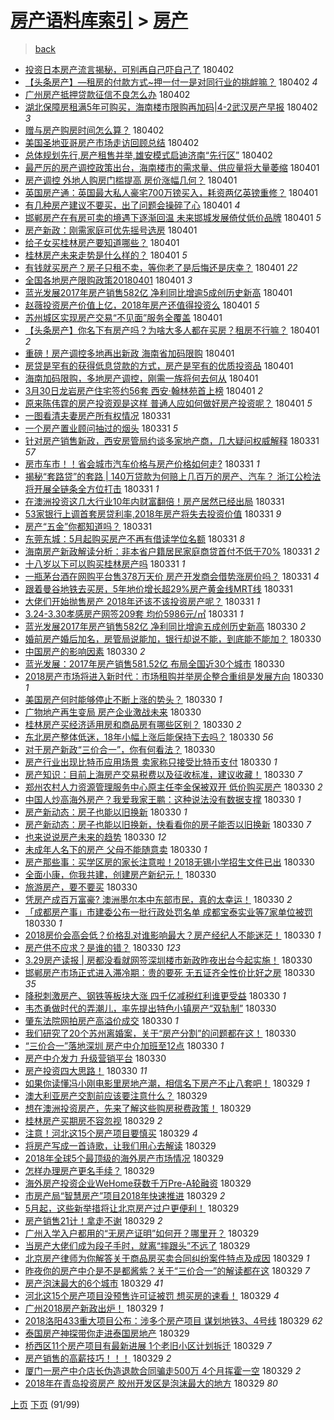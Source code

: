 [房产语料库索引](../../README.md)  > [房产](房产.md)
====
> [back](../README.md)

- [投资日本房产流言揭秘，可别再自己吓自己了](http://jkwz.applinzi.com/ittc/7087307550905336839.html#%E6%8A%95%E8%B5%84%E6%97%A5%E6%9C%AC%E6%88%BF%E4%BA%A7%E6%B5%81%E8%A8%80%E6%8F%AD%E7%A7%98%EF%BC%8C%E5%8F%AF%E5%88%AB%E5%86%8D%E8%87%AA%E5%B7%B1%E5%90%93%E8%87%AA%E5%B7%B1%E4%BA%86) 180402  
- [【头条房产】—租房的付款方式~押一付一是对同行业的挑衅嘛？](http://jkwz.applinzi.com/ittc/7087306184162018321.html#%E3%80%90%E5%A4%B4%E6%9D%A1%E6%88%BF%E4%BA%A7%E3%80%91%E2%80%94%E7%A7%9F%E6%88%BF%E7%9A%84%E4%BB%98%E6%AC%BE%E6%96%B9%E5%BC%8F%7E%E6%8A%BC%E4%B8%80%E4%BB%98%E4%B8%80%E6%98%AF%E5%AF%B9%E5%90%8C%E8%A1%8C%E4%B8%9A%E7%9A%84%E6%8C%91%E8%A1%85%E5%98%9B%EF%BC%9F) 180402 *4* 
- [广州房产抵押贷款征信不良怎么办](http://jkwz.applinzi.com/ittc/7087305044208911370.html#%E5%B9%BF%E5%B7%9E%E6%88%BF%E4%BA%A7%E6%8A%B5%E6%8A%BC%E8%B4%B7%E6%AC%BE%E5%BE%81%E4%BF%A1%E4%B8%8D%E8%89%AF%E6%80%8E%E4%B9%88%E5%8A%9E) 180402  
- [湖北保障房租满5年可购买，海南楼市限购再加码|4-2武汉房产早报](http://jkwz.applinzi.com/ittc/7087294606175896583.html#%E6%B9%96%E5%8C%97%E4%BF%9D%E9%9A%9C%E6%88%BF%E7%A7%9F%E6%BB%A15%E5%B9%B4%E5%8F%AF%E8%B4%AD%E4%B9%B0%EF%BC%8C%E6%B5%B7%E5%8D%97%E6%A5%BC%E5%B8%82%E9%99%90%E8%B4%AD%E5%86%8D%E5%8A%A0%E7%A0%81%7C4-2%E6%AD%A6%E6%B1%89%E6%88%BF%E4%BA%A7%E6%97%A9%E6%8A%A5) 180402 *3* 
- [赠与房产购房时间怎么算？](http://jkwz.applinzi.com/ittc/7087293179772797969.html#%E8%B5%A0%E4%B8%8E%E6%88%BF%E4%BA%A7%E8%B4%AD%E6%88%BF%E6%97%B6%E9%97%B4%E6%80%8E%E4%B9%88%E7%AE%97%EF%BC%9F) 180402  
- [美国圣地亚哥房产市场走访回顾总结](http://jkwz.applinzi.com/ittc/7087261196082480144.html#%E7%BE%8E%E5%9B%BD%E5%9C%A3%E5%9C%B0%E4%BA%9A%E5%93%A5%E6%88%BF%E4%BA%A7%E5%B8%82%E5%9C%BA%E8%B5%B0%E8%AE%BF%E5%9B%9E%E9%A1%BE%E6%80%BB%E7%BB%93) 180402  
- [总体规划先行,房产租售并举,雄安模式启迪济南“先行区”](http://jkwz.applinzi.com/ittc/7087165220269327370.html#%E6%80%BB%E4%BD%93%E8%A7%84%E5%88%92%E5%85%88%E8%A1%8C%2C%E6%88%BF%E4%BA%A7%E7%A7%9F%E5%94%AE%E5%B9%B6%E4%B8%BE%2C%E9%9B%84%E5%AE%89%E6%A8%A1%E5%BC%8F%E5%90%AF%E8%BF%AA%E6%B5%8E%E5%8D%97%E2%80%9C%E5%85%88%E8%A1%8C%E5%8C%BA%E2%80%9D) 180402  
- [最严厉的房产调控政策出台，海南楼市的需求量、供应量将大量萎缩](http://jkwz.applinzi.com/ittc/7087152718483555334.html#%E6%9C%80%E4%B8%A5%E5%8E%89%E7%9A%84%E6%88%BF%E4%BA%A7%E8%B0%83%E6%8E%A7%E6%94%BF%E7%AD%96%E5%87%BA%E5%8F%B0%EF%BC%8C%E6%B5%B7%E5%8D%97%E6%A5%BC%E5%B8%82%E7%9A%84%E9%9C%80%E6%B1%82%E9%87%8F%E3%80%81%E4%BE%9B%E5%BA%94%E9%87%8F%E5%B0%86%E5%A4%A7%E9%87%8F%E8%90%8E%E7%BC%A9) 180401  
- [房产调控 外地人购房门槛提高 房价涨幅几何？](http://jkwz.applinzi.com/ittc/7087149614727955472.html#%E6%88%BF%E4%BA%A7%E8%B0%83%E6%8E%A7+%E5%A4%96%E5%9C%B0%E4%BA%BA%E8%B4%AD%E6%88%BF%E9%97%A8%E6%A7%9B%E6%8F%90%E9%AB%98+%E6%88%BF%E4%BB%B7%E6%B6%A8%E5%B9%85%E5%87%A0%E4%BD%95%EF%BC%9F) 180401  
- [英国房产通：英国最大私人豪宅700万镑买入，耗资两亿英镑重修？](http://jkwz.applinzi.com/ittc/7087130531064185866.html#%E8%8B%B1%E5%9B%BD%E6%88%BF%E4%BA%A7%E9%80%9A%EF%BC%9A%E8%8B%B1%E5%9B%BD%E6%9C%80%E5%A4%A7%E7%A7%81%E4%BA%BA%E8%B1%AA%E5%AE%85700%E4%B8%87%E9%95%91%E4%B9%B0%E5%85%A5%EF%BC%8C%E8%80%97%E8%B5%84%E4%B8%A4%E4%BA%BF%E8%8B%B1%E9%95%91%E9%87%8D%E4%BF%AE%EF%BC%9F) 180401  
- [有几种房产建议不要买，出了问题会操碎了心](http://jkwz.applinzi.com/ittc/7087126902450160651.html#%E6%9C%89%E5%87%A0%E7%A7%8D%E6%88%BF%E4%BA%A7%E5%BB%BA%E8%AE%AE%E4%B8%8D%E8%A6%81%E4%B9%B0%EF%BC%8C%E5%87%BA%E4%BA%86%E9%97%AE%E9%A2%98%E4%BC%9A%E6%93%8D%E7%A2%8E%E4%BA%86%E5%BF%83) 180401 *4* 
- [邯郸房产在有房可卖的境遇下逐渐回温 未来邯城发展倚仗低价品牌](http://jkwz.applinzi.com/ittc/7087124589182452747.html#%E9%82%AF%E9%83%B8%E6%88%BF%E4%BA%A7%E5%9C%A8%E6%9C%89%E6%88%BF%E5%8F%AF%E5%8D%96%E7%9A%84%E5%A2%83%E9%81%87%E4%B8%8B%E9%80%90%E6%B8%90%E5%9B%9E%E6%B8%A9+%E6%9C%AA%E6%9D%A5%E9%82%AF%E5%9F%8E%E5%8F%91%E5%B1%95%E5%80%9A%E4%BB%97%E4%BD%8E%E4%BB%B7%E5%93%81%E7%89%8C) 180401 *5* 
- [房产新政：刚需家庭可优先摇号选房](http://jkwz.applinzi.com/ittc/7087086212609475601.html#%E6%88%BF%E4%BA%A7%E6%96%B0%E6%94%BF%EF%BC%9A%E5%88%9A%E9%9C%80%E5%AE%B6%E5%BA%AD%E5%8F%AF%E4%BC%98%E5%85%88%E6%91%87%E5%8F%B7%E9%80%89%E6%88%BF) 180401  
- [给子女买桂林房产要知道哪些？](http://jkwz.applinzi.com/ittc/7087061766343492614.html#%E7%BB%99%E5%AD%90%E5%A5%B3%E4%B9%B0%E6%A1%82%E6%9E%97%E6%88%BF%E4%BA%A7%E8%A6%81%E7%9F%A5%E9%81%93%E5%93%AA%E4%BA%9B%EF%BC%9F) 180401  
- [桂林房产未来走势是什么样的？](http://jkwz.applinzi.com/ittc/7087061430492988433.html#%E6%A1%82%E6%9E%97%E6%88%BF%E4%BA%A7%E6%9C%AA%E6%9D%A5%E8%B5%B0%E5%8A%BF%E6%98%AF%E4%BB%80%E4%B9%88%E6%A0%B7%E7%9A%84%EF%BC%9F) 180401 *5* 
- [有钱就买房产？房子只租不卖，等你老了是后悔还是庆幸？](http://jkwz.applinzi.com/ittc/7087060154929644551.html#%E6%9C%89%E9%92%B1%E5%B0%B1%E4%B9%B0%E6%88%BF%E4%BA%A7%EF%BC%9F%E6%88%BF%E5%AD%90%E5%8F%AA%E7%A7%9F%E4%B8%8D%E5%8D%96%EF%BC%8C%E7%AD%89%E4%BD%A0%E8%80%81%E4%BA%86%E6%98%AF%E5%90%8E%E6%82%94%E8%BF%98%E6%98%AF%E5%BA%86%E5%B9%B8%EF%BC%9F) 180401 *22* 
- [全国各地房产限购政策20180401](http://jkwz.applinzi.com/ittc/7087059692927058951.html#%E5%85%A8%E5%9B%BD%E5%90%84%E5%9C%B0%E6%88%BF%E4%BA%A7%E9%99%90%E8%B4%AD%E6%94%BF%E7%AD%9620180401) 180401 *3* 
- [蓝光发展2017年房产销售582亿 净利同比增逾5成创历史新高](http://jkwz.applinzi.com/ittc/7087039275600446471.html#%E8%93%9D%E5%85%89%E5%8F%91%E5%B1%952017%E5%B9%B4%E6%88%BF%E4%BA%A7%E9%94%80%E5%94%AE582%E4%BA%BF+%E5%87%80%E5%88%A9%E5%90%8C%E6%AF%94%E5%A2%9E%E9%80%BE5%E6%88%90%E5%88%9B%E5%8E%86%E5%8F%B2%E6%96%B0%E9%AB%98) 180401  
- [赵薇投资房产价值上亿，2018年房产还值得投资么](http://jkwz.applinzi.com/ittc/7086698704629400587.html#%E8%B5%B5%E8%96%87%E6%8A%95%E8%B5%84%E6%88%BF%E4%BA%A7%E4%BB%B7%E5%80%BC%E4%B8%8A%E4%BA%BF%EF%BC%8C2018%E5%B9%B4%E6%88%BF%E4%BA%A7%E8%BF%98%E5%80%BC%E5%BE%97%E6%8A%95%E8%B5%84%E4%B9%88) 180401 *5* 
- [苏州城区实现房产交易“不见面”服务全覆盖](http://jkwz.applinzi.com/ittc/7087004472129881104.html#%E8%8B%8F%E5%B7%9E%E5%9F%8E%E5%8C%BA%E5%AE%9E%E7%8E%B0%E6%88%BF%E4%BA%A7%E4%BA%A4%E6%98%93%E2%80%9C%E4%B8%8D%E8%A7%81%E9%9D%A2%E2%80%9D%E6%9C%8D%E5%8A%A1%E5%85%A8%E8%A6%86%E7%9B%96) 180401  
- [【头条房产】你名下有房产吗？为啥大多人都在买房？租房不行嘛？](http://jkwz.applinzi.com/ittc/7086970445444416518.html#%E3%80%90%E5%A4%B4%E6%9D%A1%E6%88%BF%E4%BA%A7%E3%80%91%E4%BD%A0%E5%90%8D%E4%B8%8B%E6%9C%89%E6%88%BF%E4%BA%A7%E5%90%97%EF%BC%9F%E4%B8%BA%E5%95%A5%E5%A4%A7%E5%A4%9A%E4%BA%BA%E9%83%BD%E5%9C%A8%E4%B9%B0%E6%88%BF%EF%BC%9F%E7%A7%9F%E6%88%BF%E4%B8%8D%E8%A1%8C%E5%98%9B%EF%BC%9F) 180401 *2* 
- [重磅！房产调控多地再出新政 海南省加码限购](http://jkwz.applinzi.com/ittc/7086948267177018374.html#%E9%87%8D%E7%A3%85%EF%BC%81%E6%88%BF%E4%BA%A7%E8%B0%83%E6%8E%A7%E5%A4%9A%E5%9C%B0%E5%86%8D%E5%87%BA%E6%96%B0%E6%94%BF+%E6%B5%B7%E5%8D%97%E7%9C%81%E5%8A%A0%E7%A0%81%E9%99%90%E8%B4%AD) 180401  
- [房贷是罕有的获得低息贷款的方式，房产是罕有的优质投资品](http://jkwz.applinzi.com/ittc/7086922109152658448.html#%E6%88%BF%E8%B4%B7%E6%98%AF%E7%BD%95%E6%9C%89%E7%9A%84%E8%8E%B7%E5%BE%97%E4%BD%8E%E6%81%AF%E8%B4%B7%E6%AC%BE%E7%9A%84%E6%96%B9%E5%BC%8F%EF%BC%8C%E6%88%BF%E4%BA%A7%E6%98%AF%E7%BD%95%E6%9C%89%E7%9A%84%E4%BC%98%E8%B4%A8%E6%8A%95%E8%B5%84%E5%93%81) 180401  
- [海南加码限购，多地房产调控，刚需一族将何去何从](http://jkwz.applinzi.com/ittc/7086916280999478283.html#%E6%B5%B7%E5%8D%97%E5%8A%A0%E7%A0%81%E9%99%90%E8%B4%AD%EF%BC%8C%E5%A4%9A%E5%9C%B0%E6%88%BF%E4%BA%A7%E8%B0%83%E6%8E%A7%EF%BC%8C%E5%88%9A%E9%9C%80%E4%B8%80%E6%97%8F%E5%B0%86%E4%BD%95%E5%8E%BB%E4%BD%95%E4%BB%8E) 180401  
- [3月30日龙岩房产住宅签约56套 西安·翰林苑首上榜](http://jkwz.applinzi.com/ittc/7086855953033200646.html#3%E6%9C%8830%E6%97%A5%E9%BE%99%E5%B2%A9%E6%88%BF%E4%BA%A7%E4%BD%8F%E5%AE%85%E7%AD%BE%E7%BA%A656%E5%A5%97+%E8%A5%BF%E5%AE%89%C2%B7%E7%BF%B0%E6%9E%97%E8%8B%91%E9%A6%96%E4%B8%8A%E6%A6%9C) 180401 *2* 
- [原来陈伟霆的房产投资观是这样 普通人应如何做好房产投资呢？](http://jkwz.applinzi.com/ittc/7086729880651957254.html#%E5%8E%9F%E6%9D%A5%E9%99%88%E4%BC%9F%E9%9C%86%E7%9A%84%E6%88%BF%E4%BA%A7%E6%8A%95%E8%B5%84%E8%A7%82%E6%98%AF%E8%BF%99%E6%A0%B7+%E6%99%AE%E9%80%9A%E4%BA%BA%E5%BA%94%E5%A6%82%E4%BD%95%E5%81%9A%E5%A5%BD%E6%88%BF%E4%BA%A7%E6%8A%95%E8%B5%84%E5%91%A2%EF%BC%9F) 180401 *5* 
- [一图看清夫妻房产所有权情况](http://jkwz.applinzi.com/ittc/7086771457680212999.html#%E4%B8%80%E5%9B%BE%E7%9C%8B%E6%B8%85%E5%A4%AB%E5%A6%BB%E6%88%BF%E4%BA%A7%E6%89%80%E6%9C%89%E6%9D%83%E6%83%85%E5%86%B5) 180331  
- [一个房产置业顾问抽过的烟头](http://jkwz.applinzi.com/ittc/7086767824578282502.html#%E4%B8%80%E4%B8%AA%E6%88%BF%E4%BA%A7%E7%BD%AE%E4%B8%9A%E9%A1%BE%E9%97%AE%E6%8A%BD%E8%BF%87%E7%9A%84%E7%83%9F%E5%A4%B4) 180331 *5* 
- [针对房产销售新政，西安房管局约谈多家地产商，几大疑问权威解释](http://jkwz.applinzi.com/ittc/7086750371479553031.html#%E9%92%88%E5%AF%B9%E6%88%BF%E4%BA%A7%E9%94%80%E5%94%AE%E6%96%B0%E6%94%BF%EF%BC%8C%E8%A5%BF%E5%AE%89%E6%88%BF%E7%AE%A1%E5%B1%80%E7%BA%A6%E8%B0%88%E5%A4%9A%E5%AE%B6%E5%9C%B0%E4%BA%A7%E5%95%86%EF%BC%8C%E5%87%A0%E5%A4%A7%E7%96%91%E9%97%AE%E6%9D%83%E5%A8%81%E8%A7%A3%E9%87%8A) 180331 *57* 
- [房市车市！！省会城市汽车价格与房产价格如何走?](http://jkwz.applinzi.com/ittc/7086746593418281994.html#%E6%88%BF%E5%B8%82%E8%BD%A6%E5%B8%82%EF%BC%81%EF%BC%81%E7%9C%81%E4%BC%9A%E5%9F%8E%E5%B8%82%E6%B1%BD%E8%BD%A6%E4%BB%B7%E6%A0%BC%E4%B8%8E%E6%88%BF%E4%BA%A7%E4%BB%B7%E6%A0%BC%E5%A6%82%E4%BD%95%E8%B5%B0%3F) 180331 *1* 
- [揭秘“套路贷”的套路 | 140万贷款为何赔上几百万的房产、汽车？ 浙江公检法将开展全链条全方位打击](http://jkwz.applinzi.com/ittc/7086741548991775755.html#%E6%8F%AD%E7%A7%98%E2%80%9C%E5%A5%97%E8%B7%AF%E8%B4%B7%E2%80%9D%E7%9A%84%E5%A5%97%E8%B7%AF+%7C+140%E4%B8%87%E8%B4%B7%E6%AC%BE%E4%B8%BA%E4%BD%95%E8%B5%94%E4%B8%8A%E5%87%A0%E7%99%BE%E4%B8%87%E7%9A%84%E6%88%BF%E4%BA%A7%E3%80%81%E6%B1%BD%E8%BD%A6%EF%BC%9F+%E6%B5%99%E6%B1%9F%E5%85%AC%E6%A3%80%E6%B3%95%E5%B0%86%E5%BC%80%E5%B1%95%E5%85%A8%E9%93%BE%E6%9D%A1%E5%85%A8%E6%96%B9%E4%BD%8D%E6%89%93%E5%87%BB) 180331 *1* 
- [在澳洲投资这几大行业10年内财富翻倍！房产居然已经出局](http://jkwz.applinzi.com/ittc/7086738603197858822.html#%E5%9C%A8%E6%BE%B3%E6%B4%B2%E6%8A%95%E8%B5%84%E8%BF%99%E5%87%A0%E5%A4%A7%E8%A1%8C%E4%B8%9A10%E5%B9%B4%E5%86%85%E8%B4%A2%E5%AF%8C%E7%BF%BB%E5%80%8D%EF%BC%81%E6%88%BF%E4%BA%A7%E5%B1%85%E7%84%B6%E5%B7%B2%E7%BB%8F%E5%87%BA%E5%B1%80) 180331  
- [53家银行上调首套房贷利率,2018年房产将失去投资价值](http://jkwz.applinzi.com/ittc/7086703475906053131.html#53%E5%AE%B6%E9%93%B6%E8%A1%8C%E4%B8%8A%E8%B0%83%E9%A6%96%E5%A5%97%E6%88%BF%E8%B4%B7%E5%88%A9%E7%8E%87%2C2018%E5%B9%B4%E6%88%BF%E4%BA%A7%E5%B0%86%E5%A4%B1%E5%8E%BB%E6%8A%95%E8%B5%84%E4%BB%B7%E5%80%BC) 180331 *9* 
- [房产“五金”你都知道吗？](http://jkwz.applinzi.com/ittc/7086682369966998545.html#%E6%88%BF%E4%BA%A7%E2%80%9C%E4%BA%94%E9%87%91%E2%80%9D%E4%BD%A0%E9%83%BD%E7%9F%A5%E9%81%93%E5%90%97%EF%BC%9F) 180331  
- [东莞东城：5月起购买房产不再有借读学位名额](http://jkwz.applinzi.com/ittc/7086679103484986375.html#%E4%B8%9C%E8%8E%9E%E4%B8%9C%E5%9F%8E%EF%BC%9A5%E6%9C%88%E8%B5%B7%E8%B4%AD%E4%B9%B0%E6%88%BF%E4%BA%A7%E4%B8%8D%E5%86%8D%E6%9C%89%E5%80%9F%E8%AF%BB%E5%AD%A6%E4%BD%8D%E5%90%8D%E9%A2%9D) 180331 *8* 
- [海南房产新政解读分析：非本省户籍居民家庭商贷首付不低于70%](http://jkwz.applinzi.com/ittc/7086678752149111815.html#%E6%B5%B7%E5%8D%97%E6%88%BF%E4%BA%A7%E6%96%B0%E6%94%BF%E8%A7%A3%E8%AF%BB%E5%88%86%E6%9E%90%EF%BC%9A%E9%9D%9E%E6%9C%AC%E7%9C%81%E6%88%B7%E7%B1%8D%E5%B1%85%E6%B0%91%E5%AE%B6%E5%BA%AD%E5%95%86%E8%B4%B7%E9%A6%96%E4%BB%98%E4%B8%8D%E4%BD%8E%E4%BA%8E70%25) 180331 *2* 
- [十八岁以下可以购买桂林房产吗](http://jkwz.applinzi.com/ittc/7086676875793662992.html#%E5%8D%81%E5%85%AB%E5%B2%81%E4%BB%A5%E4%B8%8B%E5%8F%AF%E4%BB%A5%E8%B4%AD%E4%B9%B0%E6%A1%82%E6%9E%97%E6%88%BF%E4%BA%A7%E5%90%97) 180331 *1* 
- [一瓶茅台酒在网购平台售378万天价 房产开发商会借势涨房价吗？](http://jkwz.applinzi.com/ittc/7086667615340856330.html#%E4%B8%80%E7%93%B6%E8%8C%85%E5%8F%B0%E9%85%92%E5%9C%A8%E7%BD%91%E8%B4%AD%E5%B9%B3%E5%8F%B0%E5%94%AE378%E4%B8%87%E5%A4%A9%E4%BB%B7+%E6%88%BF%E4%BA%A7%E5%BC%80%E5%8F%91%E5%95%86%E4%BC%9A%E5%80%9F%E5%8A%BF%E6%B6%A8%E6%88%BF%E4%BB%B7%E5%90%97%EF%BC%9F) 180331 *4* 
- [跟着曼谷地铁去买房，5年地价增长超29%房产黄金线MRT线](http://jkwz.applinzi.com/ittc/7086599560522892305.html#%E8%B7%9F%E7%9D%80%E6%9B%BC%E8%B0%B7%E5%9C%B0%E9%93%81%E5%8E%BB%E4%B9%B0%E6%88%BF%EF%BC%8C5%E5%B9%B4%E5%9C%B0%E4%BB%B7%E5%A2%9E%E9%95%BF%E8%B6%8529%25%E6%88%BF%E4%BA%A7%E9%BB%84%E9%87%91%E7%BA%BFMRT%E7%BA%BF) 180331  
- [大佬们开始抛售房产 2018年还该不该投资房产呢？](http://jkwz.applinzi.com/ittc/7086586724543366154.html#%E5%A4%A7%E4%BD%AC%E4%BB%AC%E5%BC%80%E5%A7%8B%E6%8A%9B%E5%94%AE%E6%88%BF%E4%BA%A7+2018%E5%B9%B4%E8%BF%98%E8%AF%A5%E4%B8%8D%E8%AF%A5%E6%8A%95%E8%B5%84%E6%88%BF%E4%BA%A7%E5%91%A2%EF%BC%9F) 180331 *1* 
- [3.24-3.30孝感房产网签209套 均价5986元/㎡](http://jkwz.applinzi.com/ittc/7086586212339155978.html#3.24-3.30%E5%AD%9D%E6%84%9F%E6%88%BF%E4%BA%A7%E7%BD%91%E7%AD%BE209%E5%A5%97+%E5%9D%87%E4%BB%B75986%E5%85%83%2F%E3%8E%A1) 180331 *1* 
- [蓝光发展2017年房产销售582亿 净利同比增逾五成创历史新高](http://jkwz.applinzi.com/ittc/7086415417000330246.html#%E8%93%9D%E5%85%89%E5%8F%91%E5%B1%952017%E5%B9%B4%E6%88%BF%E4%BA%A7%E9%94%80%E5%94%AE582%E4%BA%BF+%E5%87%80%E5%88%A9%E5%90%8C%E6%AF%94%E5%A2%9E%E9%80%BE%E4%BA%94%E6%88%90%E5%88%9B%E5%8E%86%E5%8F%B2%E6%96%B0%E9%AB%98) 180330 *2* 
- [婚前房产婚后加名，房管局说能加，银行却说不能，到底能不能加？](http://jkwz.applinzi.com/ittc/7086406879570035718.html#%E5%A9%9A%E5%89%8D%E6%88%BF%E4%BA%A7%E5%A9%9A%E5%90%8E%E5%8A%A0%E5%90%8D%EF%BC%8C%E6%88%BF%E7%AE%A1%E5%B1%80%E8%AF%B4%E8%83%BD%E5%8A%A0%EF%BC%8C%E9%93%B6%E8%A1%8C%E5%8D%B4%E8%AF%B4%E4%B8%8D%E8%83%BD%EF%BC%8C%E5%88%B0%E5%BA%95%E8%83%BD%E4%B8%8D%E8%83%BD%E5%8A%A0%EF%BC%9F) 180330  
- [中国房产的影响因素](http://jkwz.applinzi.com/ittc/7086396791912399878.html#%E4%B8%AD%E5%9B%BD%E6%88%BF%E4%BA%A7%E7%9A%84%E5%BD%B1%E5%93%8D%E5%9B%A0%E7%B4%A0) 180330 *2* 
- [蓝光发展：2017年房产销售581.52亿 布局全国近30个城市](http://jkwz.applinzi.com/ittc/7086381199092352010.html#%E8%93%9D%E5%85%89%E5%8F%91%E5%B1%95%EF%BC%9A2017%E5%B9%B4%E6%88%BF%E4%BA%A7%E9%94%80%E5%94%AE581.52%E4%BA%BF+%E5%B8%83%E5%B1%80%E5%85%A8%E5%9B%BD%E8%BF%9130%E4%B8%AA%E5%9F%8E%E5%B8%82) 180330  
- [2018房产市场将进入新时代：市场租购并举房企整合重组是发展方向](http://jkwz.applinzi.com/ittc/7086328226878325770.html#2018%E6%88%BF%E4%BA%A7%E5%B8%82%E5%9C%BA%E5%B0%86%E8%BF%9B%E5%85%A5%E6%96%B0%E6%97%B6%E4%BB%A3%EF%BC%9A%E5%B8%82%E5%9C%BA%E7%A7%9F%E8%B4%AD%E5%B9%B6%E4%B8%BE%E6%88%BF%E4%BC%81%E6%95%B4%E5%90%88%E9%87%8D%E7%BB%84%E6%98%AF%E5%8F%91%E5%B1%95%E6%96%B9%E5%90%91) 180330 *1* 
- [美国房产何时能够停止不断上涨的势头？](http://jkwz.applinzi.com/ittc/7086325171415942151.html#%E7%BE%8E%E5%9B%BD%E6%88%BF%E4%BA%A7%E4%BD%95%E6%97%B6%E8%83%BD%E5%A4%9F%E5%81%9C%E6%AD%A2%E4%B8%8D%E6%96%AD%E4%B8%8A%E6%B6%A8%E7%9A%84%E5%8A%BF%E5%A4%B4%EF%BC%9F) 180330 *1* 
- [广物地产再生变局 房产企业激战未来](http://jkwz.applinzi.com/ittc/7086318066604704785.html#%E5%B9%BF%E7%89%A9%E5%9C%B0%E4%BA%A7%E5%86%8D%E7%94%9F%E5%8F%98%E5%B1%80+%E6%88%BF%E4%BA%A7%E4%BC%81%E4%B8%9A%E6%BF%80%E6%88%98%E6%9C%AA%E6%9D%A5) 180330  
- [桂林房产买经济适用房和商品房有哪些区别？](http://jkwz.applinzi.com/ittc/7086314217730999307.html#%E6%A1%82%E6%9E%97%E6%88%BF%E4%BA%A7%E4%B9%B0%E7%BB%8F%E6%B5%8E%E9%80%82%E7%94%A8%E6%88%BF%E5%92%8C%E5%95%86%E5%93%81%E6%88%BF%E6%9C%89%E5%93%AA%E4%BA%9B%E5%8C%BA%E5%88%AB%EF%BC%9F) 180330 *2* 
- [东北房产整体低迷，18年小幅上涨后能保持下去吗？](http://jkwz.applinzi.com/ittc/7086303172081746955.html#%E4%B8%9C%E5%8C%97%E6%88%BF%E4%BA%A7%E6%95%B4%E4%BD%93%E4%BD%8E%E8%BF%B7%EF%BC%8C18%E5%B9%B4%E5%B0%8F%E5%B9%85%E4%B8%8A%E6%B6%A8%E5%90%8E%E8%83%BD%E4%BF%9D%E6%8C%81%E4%B8%8B%E5%8E%BB%E5%90%97%EF%BC%9F) 180330 *56* 
- [对于房产新政“三价合一”，你有何看法？](http://jkwz.applinzi.com/ittc/7086297281085309958.html#%E5%AF%B9%E4%BA%8E%E6%88%BF%E4%BA%A7%E6%96%B0%E6%94%BF%E2%80%9C%E4%B8%89%E4%BB%B7%E5%90%88%E4%B8%80%E2%80%9D%EF%BC%8C%E4%BD%A0%E6%9C%89%E4%BD%95%E7%9C%8B%E6%B3%95%EF%BC%9F) 180330  
- [房产行业出现比特币应用场景 卖家称只接受比特币支付](http://jkwz.applinzi.com/ittc/7086292634803110922.html#%E6%88%BF%E4%BA%A7%E8%A1%8C%E4%B8%9A%E5%87%BA%E7%8E%B0%E6%AF%94%E7%89%B9%E5%B8%81%E5%BA%94%E7%94%A8%E5%9C%BA%E6%99%AF+%E5%8D%96%E5%AE%B6%E7%A7%B0%E5%8F%AA%E6%8E%A5%E5%8F%97%E6%AF%94%E7%89%B9%E5%B8%81%E6%94%AF%E4%BB%98) 180330 *1* 
- [房产知识：目前上海房产交易税费以及征收标准，建议收藏！](http://jkwz.applinzi.com/ittc/7086281283842081809.html#%E6%88%BF%E4%BA%A7%E7%9F%A5%E8%AF%86%EF%BC%9A%E7%9B%AE%E5%89%8D%E4%B8%8A%E6%B5%B7%E6%88%BF%E4%BA%A7%E4%BA%A4%E6%98%93%E7%A8%8E%E8%B4%B9%E4%BB%A5%E5%8F%8A%E5%BE%81%E6%94%B6%E6%A0%87%E5%87%86%EF%BC%8C%E5%BB%BA%E8%AE%AE%E6%94%B6%E8%97%8F%EF%BC%81) 180330 *7* 
- [郑州农村人力资源管理服务中心原主任李金保被双开 低价购买房产](http://jkwz.applinzi.com/ittc/7086278243898622993.html#%E9%83%91%E5%B7%9E%E5%86%9C%E6%9D%91%E4%BA%BA%E5%8A%9B%E8%B5%84%E6%BA%90%E7%AE%A1%E7%90%86%E6%9C%8D%E5%8A%A1%E4%B8%AD%E5%BF%83%E5%8E%9F%E4%B8%BB%E4%BB%BB%E6%9D%8E%E9%87%91%E4%BF%9D%E8%A2%AB%E5%8F%8C%E5%BC%80+%E4%BD%8E%E4%BB%B7%E8%B4%AD%E4%B9%B0%E6%88%BF%E4%BA%A7) 180330 *2* 
- [中国人炒高海外房产？我爱我家王鹏：这种说法没有数据支撑](http://jkwz.applinzi.com/ittc/7086270697360065546.html#%E4%B8%AD%E5%9B%BD%E4%BA%BA%E7%82%92%E9%AB%98%E6%B5%B7%E5%A4%96%E6%88%BF%E4%BA%A7%EF%BC%9F%E6%88%91%E7%88%B1%E6%88%91%E5%AE%B6%E7%8E%8B%E9%B9%8F%EF%BC%9A%E8%BF%99%E7%A7%8D%E8%AF%B4%E6%B3%95%E6%B2%A1%E6%9C%89%E6%95%B0%E6%8D%AE%E6%94%AF%E6%92%91) 180330 *1* 
- [房产新动态：房子也能以旧换新](http://jkwz.applinzi.com/ittc/7086269364934542353.html#%E6%88%BF%E4%BA%A7%E6%96%B0%E5%8A%A8%E6%80%81%EF%BC%9A%E6%88%BF%E5%AD%90%E4%B9%9F%E8%83%BD%E4%BB%A5%E6%97%A7%E6%8D%A2%E6%96%B0) 180330 *1* 
- [房产新动态：房子也能以旧换新，快看看你的房子能否以旧换新](http://jkwz.applinzi.com/ittc/7086268526493172746.html#%E6%88%BF%E4%BA%A7%E6%96%B0%E5%8A%A8%E6%80%81%EF%BC%9A%E6%88%BF%E5%AD%90%E4%B9%9F%E8%83%BD%E4%BB%A5%E6%97%A7%E6%8D%A2%E6%96%B0%EF%BC%8C%E5%BF%AB%E7%9C%8B%E7%9C%8B%E4%BD%A0%E7%9A%84%E6%88%BF%E5%AD%90%E8%83%BD%E5%90%A6%E4%BB%A5%E6%97%A7%E6%8D%A2%E6%96%B0) 180330 *7* 
- [也来说说房产未来的趋势](http://jkwz.applinzi.com/ittc/7086252643486008330.html#%E4%B9%9F%E6%9D%A5%E8%AF%B4%E8%AF%B4%E6%88%BF%E4%BA%A7%E6%9C%AA%E6%9D%A5%E7%9A%84%E8%B6%8B%E5%8A%BF) 180330 *12* 
- [未成年人名下的房产 父母不能随意卖](http://jkwz.applinzi.com/ittc/7086252336383263754.html#%E6%9C%AA%E6%88%90%E5%B9%B4%E4%BA%BA%E5%90%8D%E4%B8%8B%E7%9A%84%E6%88%BF%E4%BA%A7+%E7%88%B6%E6%AF%8D%E4%B8%8D%E8%83%BD%E9%9A%8F%E6%84%8F%E5%8D%96) 180330 *1* 
- [房产那些事：买学区房的家长注意啦！2018无锡小学招生文件已出](http://jkwz.applinzi.com/ittc/7085963924531053578.html#%E6%88%BF%E4%BA%A7%E9%82%A3%E4%BA%9B%E4%BA%8B%EF%BC%9A%E4%B9%B0%E5%AD%A6%E5%8C%BA%E6%88%BF%E7%9A%84%E5%AE%B6%E9%95%BF%E6%B3%A8%E6%84%8F%E5%95%A6%EF%BC%812018%E6%97%A0%E9%94%A1%E5%B0%8F%E5%AD%A6%E6%8B%9B%E7%94%9F%E6%96%87%E4%BB%B6%E5%B7%B2%E5%87%BA) 180330  
- [全面小康，你我共建，创建房产新纪元！](http://jkwz.applinzi.com/ittc/7086232359055918096.html#%E5%85%A8%E9%9D%A2%E5%B0%8F%E5%BA%B7%EF%BC%8C%E4%BD%A0%E6%88%91%E5%85%B1%E5%BB%BA%EF%BC%8C%E5%88%9B%E5%BB%BA%E6%88%BF%E4%BA%A7%E6%96%B0%E7%BA%AA%E5%85%83%EF%BC%81) 180330  
- [旅游房产，要不要买](http://jkwz.applinzi.com/ittc/7086231847170475025.html#%E6%97%85%E6%B8%B8%E6%88%BF%E4%BA%A7%EF%BC%8C%E8%A6%81%E4%B8%8D%E8%A6%81%E4%B9%B0) 180330  
- [凭房产成百万富豪? 澳洲墨尔本中东部市民，真的太幸运！](http://jkwz.applinzi.com/ittc/7086230603156685830.html#%E5%87%AD%E6%88%BF%E4%BA%A7%E6%88%90%E7%99%BE%E4%B8%87%E5%AF%8C%E8%B1%AA%3F+%E6%BE%B3%E6%B4%B2%E5%A2%A8%E5%B0%94%E6%9C%AC%E4%B8%AD%E4%B8%9C%E9%83%A8%E5%B8%82%E6%B0%91%EF%BC%8C%E7%9C%9F%E7%9A%84%E5%A4%AA%E5%B9%B8%E8%BF%90%EF%BC%81) 180330 *2* 
- [「成都房产事」市建委公布一批行政处罚名单 成都宝泰实业等7家单位被罚](http://jkwz.applinzi.com/ittc/7086207480428495878.html#%E3%80%8C%E6%88%90%E9%83%BD%E6%88%BF%E4%BA%A7%E4%BA%8B%E3%80%8D%E5%B8%82%E5%BB%BA%E5%A7%94%E5%85%AC%E5%B8%83%E4%B8%80%E6%89%B9%E8%A1%8C%E6%94%BF%E5%A4%84%E7%BD%9A%E5%90%8D%E5%8D%95+%E6%88%90%E9%83%BD%E5%AE%9D%E6%B3%B0%E5%AE%9E%E4%B8%9A%E7%AD%897%E5%AE%B6%E5%8D%95%E4%BD%8D%E8%A2%AB%E7%BD%9A) 180330 *1* 
- [2018房价会高会低？价格乱对谁影响最大？房产经纪人不能迷茫！](http://jkwz.applinzi.com/ittc/7086214219739694087.html#2018%E6%88%BF%E4%BB%B7%E4%BC%9A%E9%AB%98%E4%BC%9A%E4%BD%8E%EF%BC%9F%E4%BB%B7%E6%A0%BC%E4%B9%B1%E5%AF%B9%E8%B0%81%E5%BD%B1%E5%93%8D%E6%9C%80%E5%A4%A7%EF%BC%9F%E6%88%BF%E4%BA%A7%E7%BB%8F%E7%BA%AA%E4%BA%BA%E4%B8%8D%E8%83%BD%E8%BF%B7%E8%8C%AB%EF%BC%81) 180330 *1* 
- [房产供不应求？是谁的错？](http://jkwz.applinzi.com/ittc/7086213904617440267.html#%E6%88%BF%E4%BA%A7%E4%BE%9B%E4%B8%8D%E5%BA%94%E6%B1%82%EF%BC%9F%E6%98%AF%E8%B0%81%E7%9A%84%E9%94%99%EF%BC%9F) 180330 *123* 
- [3.29房产读报 | 房都没看就网签深圳楼市新政昨夜出台今起实施！](http://jkwz.applinzi.com/ittc/7086209777489413137.html#3.29%E6%88%BF%E4%BA%A7%E8%AF%BB%E6%8A%A5+%7C+%E6%88%BF%E9%83%BD%E6%B2%A1%E7%9C%8B%E5%B0%B1%E7%BD%91%E7%AD%BE%E6%B7%B1%E5%9C%B3%E6%A5%BC%E5%B8%82%E6%96%B0%E6%94%BF%E6%98%A8%E5%A4%9C%E5%87%BA%E5%8F%B0%E4%BB%8A%E8%B5%B7%E5%AE%9E%E6%96%BD%EF%BC%81) 180330  
- [邯郸房产市场正式进入滞冷期：贵的要死 无五证齐全性价比好之房](http://jkwz.applinzi.com/ittc/7086206495396201479.html#%E9%82%AF%E9%83%B8%E6%88%BF%E4%BA%A7%E5%B8%82%E5%9C%BA%E6%AD%A3%E5%BC%8F%E8%BF%9B%E5%85%A5%E6%BB%9E%E5%86%B7%E6%9C%9F%EF%BC%9A%E8%B4%B5%E7%9A%84%E8%A6%81%E6%AD%BB+%E6%97%A0%E4%BA%94%E8%AF%81%E9%BD%90%E5%85%A8%E6%80%A7%E4%BB%B7%E6%AF%94%E5%A5%BD%E4%B9%8B%E6%88%BF) 180330 *35* 
- [降税刺激房产、钢铁等板块大涨 四千亿减税红利谁更受益](http://jkwz.applinzi.com/ittc/7086202326119613446.html#%E9%99%8D%E7%A8%8E%E5%88%BA%E6%BF%80%E6%88%BF%E4%BA%A7%E3%80%81%E9%92%A2%E9%93%81%E7%AD%89%E6%9D%BF%E5%9D%97%E5%A4%A7%E6%B6%A8+%E5%9B%9B%E5%8D%83%E4%BA%BF%E5%87%8F%E7%A8%8E%E7%BA%A2%E5%88%A9%E8%B0%81%E6%9B%B4%E5%8F%97%E7%9B%8A) 180330 *1* 
- [韦杰勇做时代的弄潮儿，率先提出特色小镇房产“双轨制”](http://jkwz.applinzi.com/ittc/7086196889861227536.html#%E9%9F%A6%E6%9D%B0%E5%8B%87%E5%81%9A%E6%97%B6%E4%BB%A3%E7%9A%84%E5%BC%84%E6%BD%AE%E5%84%BF%EF%BC%8C%E7%8E%87%E5%85%88%E6%8F%90%E5%87%BA%E7%89%B9%E8%89%B2%E5%B0%8F%E9%95%87%E6%88%BF%E4%BA%A7%E2%80%9C%E5%8F%8C%E8%BD%A8%E5%88%B6%E2%80%9D) 180330  
- [肇东法院网拍房产高溢价成交](http://jkwz.applinzi.com/ittc/7086193870142702602.html#%E8%82%87%E4%B8%9C%E6%B3%95%E9%99%A2%E7%BD%91%E6%8B%8D%E6%88%BF%E4%BA%A7%E9%AB%98%E6%BA%A2%E4%BB%B7%E6%88%90%E4%BA%A4) 180330 *1* 
- [我们研究了20个苏州离婚案，关于“房产分割”的问题都在这！](http://jkwz.applinzi.com/ittc/7086188925771318283.html#%E6%88%91%E4%BB%AC%E7%A0%94%E7%A9%B6%E4%BA%8620%E4%B8%AA%E8%8B%8F%E5%B7%9E%E7%A6%BB%E5%A9%9A%E6%A1%88%EF%BC%8C%E5%85%B3%E4%BA%8E%E2%80%9C%E6%88%BF%E4%BA%A7%E5%88%86%E5%89%B2%E2%80%9D%E7%9A%84%E9%97%AE%E9%A2%98%E9%83%BD%E5%9C%A8%E8%BF%99%EF%BC%81) 180330  
- [“三价合一”落地深圳 房产中介加班至12点](http://jkwz.applinzi.com/ittc/7086179474435736583.html#%E2%80%9C%E4%B8%89%E4%BB%B7%E5%90%88%E4%B8%80%E2%80%9D%E8%90%BD%E5%9C%B0%E6%B7%B1%E5%9C%B3+%E6%88%BF%E4%BA%A7%E4%B8%AD%E4%BB%8B%E5%8A%A0%E7%8F%AD%E8%87%B312%E7%82%B9) 180330 *1* 
- [房产中介发力 升级营销平台](http://jkwz.applinzi.com/ittc/7086176211158172682.html#%E6%88%BF%E4%BA%A7%E4%B8%AD%E4%BB%8B%E5%8F%91%E5%8A%9B+%E5%8D%87%E7%BA%A7%E8%90%A5%E9%94%80%E5%B9%B3%E5%8F%B0) 180330  
- [房产投资四大思路！](http://jkwz.applinzi.com/ittc/7086058405859165195.html#%E6%88%BF%E4%BA%A7%E6%8A%95%E8%B5%84%E5%9B%9B%E5%A4%A7%E6%80%9D%E8%B7%AF%EF%BC%81) 180330 *11* 
- [如果你读懂冯小刚电影里房地产潮，相信名下房产不止八套吧！](http://jkwz.applinzi.com/ittc/7085963984857728010.html#%E5%A6%82%E6%9E%9C%E4%BD%A0%E8%AF%BB%E6%87%82%E5%86%AF%E5%B0%8F%E5%88%9A%E7%94%B5%E5%BD%B1%E9%87%8C%E6%88%BF%E5%9C%B0%E4%BA%A7%E6%BD%AE%EF%BC%8C%E7%9B%B8%E4%BF%A1%E5%90%8D%E4%B8%8B%E6%88%BF%E4%BA%A7%E4%B8%8D%E6%AD%A2%E5%85%AB%E5%A5%97%E5%90%A7%EF%BC%81) 180329 *1* 
- [澳大利亚房产交割前应该要注意什么？](http://jkwz.applinzi.com/ittc/7085928844832015376.html#%E6%BE%B3%E5%A4%A7%E5%88%A9%E4%BA%9A%E6%88%BF%E4%BA%A7%E4%BA%A4%E5%89%B2%E5%89%8D%E5%BA%94%E8%AF%A5%E8%A6%81%E6%B3%A8%E6%84%8F%E4%BB%80%E4%B9%88%EF%BC%9F) 180329  
- [想在澳洲投资房产，先来了解这些购房税费政策！](http://jkwz.applinzi.com/ittc/7085959064892998663.html#%E6%83%B3%E5%9C%A8%E6%BE%B3%E6%B4%B2%E6%8A%95%E8%B5%84%E6%88%BF%E4%BA%A7%EF%BC%8C%E5%85%88%E6%9D%A5%E4%BA%86%E8%A7%A3%E8%BF%99%E4%BA%9B%E8%B4%AD%E6%88%BF%E7%A8%8E%E8%B4%B9%E6%94%BF%E7%AD%96%EF%BC%81) 180329  
- [桂林房产买期房不容忽视](http://jkwz.applinzi.com/ittc/7085945923484255248.html#%E6%A1%82%E6%9E%97%E6%88%BF%E4%BA%A7%E4%B9%B0%E6%9C%9F%E6%88%BF%E4%B8%8D%E5%AE%B9%E5%BF%BD%E8%A7%86) 180329 *2* 
- [注意！河北这15个房产项目要慎买](http://jkwz.applinzi.com/ittc/7085945610362684426.html#%E6%B3%A8%E6%84%8F%EF%BC%81%E6%B2%B3%E5%8C%97%E8%BF%9915%E4%B8%AA%E6%88%BF%E4%BA%A7%E9%A1%B9%E7%9B%AE%E8%A6%81%E6%85%8E%E4%B9%B0) 180329 *4* 
- [将房产写成一首诗歌，让我们用心去解读](http://jkwz.applinzi.com/ittc/7085943433598600202.html#%E5%B0%86%E6%88%BF%E4%BA%A7%E5%86%99%E6%88%90%E4%B8%80%E9%A6%96%E8%AF%97%E6%AD%8C%EF%BC%8C%E8%AE%A9%E6%88%91%E4%BB%AC%E7%94%A8%E5%BF%83%E5%8E%BB%E8%A7%A3%E8%AF%BB) 180329  
- [2018年全球5个最顶级的海外房产市场情况](http://jkwz.applinzi.com/ittc/7085939657101804560.html#2018%E5%B9%B4%E5%85%A8%E7%90%835%E4%B8%AA%E6%9C%80%E9%A1%B6%E7%BA%A7%E7%9A%84%E6%B5%B7%E5%A4%96%E6%88%BF%E4%BA%A7%E5%B8%82%E5%9C%BA%E6%83%85%E5%86%B5) 180329  
- [怎样办理房产更名手续？](http://jkwz.applinzi.com/ittc/7085939332991157264.html#%E6%80%8E%E6%A0%B7%E5%8A%9E%E7%90%86%E6%88%BF%E4%BA%A7%E6%9B%B4%E5%90%8D%E6%89%8B%E7%BB%AD%EF%BC%9F) 180329  
- [海外房产投资企业WeHome获数千万Pre-A轮融资](http://jkwz.applinzi.com/ittc/7085936202702390289.html#%E6%B5%B7%E5%A4%96%E6%88%BF%E4%BA%A7%E6%8A%95%E8%B5%84%E4%BC%81%E4%B8%9AWeHome%E8%8E%B7%E6%95%B0%E5%8D%83%E4%B8%87Pre-A%E8%BD%AE%E8%9E%8D%E8%B5%84) 180329  
- [市房产局“智慧房产”项目2018年快速推进](http://jkwz.applinzi.com/ittc/7085930374897337355.html#%E5%B8%82%E6%88%BF%E4%BA%A7%E5%B1%80%E2%80%9C%E6%99%BA%E6%85%A7%E6%88%BF%E4%BA%A7%E2%80%9D%E9%A1%B9%E7%9B%AE2018%E5%B9%B4%E5%BF%AB%E9%80%9F%E6%8E%A8%E8%BF%9B) 180329 *2* 
- [5月起，这些新举措将让北京房产过户更便利！](http://jkwz.applinzi.com/ittc/7085926566179898384.html#5%E6%9C%88%E8%B5%B7%EF%BC%8C%E8%BF%99%E4%BA%9B%E6%96%B0%E4%B8%BE%E6%8E%AA%E5%B0%86%E8%AE%A9%E5%8C%97%E4%BA%AC%E6%88%BF%E4%BA%A7%E8%BF%87%E6%88%B7%E6%9B%B4%E4%BE%BF%E5%88%A9%EF%BC%81) 180329  
- [房产销售21计！拿走不谢](http://jkwz.applinzi.com/ittc/7085925725658153994.html#%E6%88%BF%E4%BA%A7%E9%94%80%E5%94%AE21%E8%AE%A1%EF%BC%81%E6%8B%BF%E8%B5%B0%E4%B8%8D%E8%B0%A2) 180329 *2* 
- [广州入学入户都用的“无房产证明”如何开？哪里开？](http://jkwz.applinzi.com/ittc/7085923219918029840.html#%E5%B9%BF%E5%B7%9E%E5%85%A5%E5%AD%A6%E5%85%A5%E6%88%B7%E9%83%BD%E7%94%A8%E7%9A%84%E2%80%9C%E6%97%A0%E6%88%BF%E4%BA%A7%E8%AF%81%E6%98%8E%E2%80%9D%E5%A6%82%E4%BD%95%E5%BC%80%EF%BC%9F%E5%93%AA%E9%87%8C%E5%BC%80%EF%BC%9F) 180329  
- [当房产大佬们成为段子手时，就离“摔跟头”不远了](http://jkwz.applinzi.com/ittc/7085922796712756241.html#%E5%BD%93%E6%88%BF%E4%BA%A7%E5%A4%A7%E4%BD%AC%E4%BB%AC%E6%88%90%E4%B8%BA%E6%AE%B5%E5%AD%90%E6%89%8B%E6%97%B6%EF%BC%8C%E5%B0%B1%E7%A6%BB%E2%80%9C%E6%91%94%E8%B7%9F%E5%A4%B4%E2%80%9D%E4%B8%8D%E8%BF%9C%E4%BA%86) 180329  
- [北京房产律师为你解答关于商品房买卖合同纠纷案件特点及成因](http://jkwz.applinzi.com/ittc/7085921478812107782.html#%E5%8C%97%E4%BA%AC%E6%88%BF%E4%BA%A7%E5%BE%8B%E5%B8%88%E4%B8%BA%E4%BD%A0%E8%A7%A3%E7%AD%94%E5%85%B3%E4%BA%8E%E5%95%86%E5%93%81%E6%88%BF%E4%B9%B0%E5%8D%96%E5%90%88%E5%90%8C%E7%BA%A0%E7%BA%B7%E6%A1%88%E4%BB%B6%E7%89%B9%E7%82%B9%E5%8F%8A%E6%88%90%E5%9B%A0) 180329 *1* 
- [昨夜你的房产中介是不是都酱紫？关于“三价合一”的解读都在这](http://jkwz.applinzi.com/ittc/7085885927576830992.html#%E6%98%A8%E5%A4%9C%E4%BD%A0%E7%9A%84%E6%88%BF%E4%BA%A7%E4%B8%AD%E4%BB%8B%E6%98%AF%E4%B8%8D%E6%98%AF%E9%83%BD%E9%85%B1%E7%B4%AB%EF%BC%9F%E5%85%B3%E4%BA%8E%E2%80%9C%E4%B8%89%E4%BB%B7%E5%90%88%E4%B8%80%E2%80%9D%E7%9A%84%E8%A7%A3%E8%AF%BB%E9%83%BD%E5%9C%A8%E8%BF%99) 180329 *7* 
- [房产泡沫最大的6个城市](http://jkwz.applinzi.com/ittc/7085874638502757382.html#%E6%88%BF%E4%BA%A7%E6%B3%A1%E6%B2%AB%E6%9C%80%E5%A4%A7%E7%9A%846%E4%B8%AA%E5%9F%8E%E5%B8%82) 180329 *41* 
- [河北这15个房产项目没预售许可证被罚 想买房的速看！](http://jkwz.applinzi.com/ittc/7085863727482274823.html#%E6%B2%B3%E5%8C%97%E8%BF%9915%E4%B8%AA%E6%88%BF%E4%BA%A7%E9%A1%B9%E7%9B%AE%E6%B2%A1%E9%A2%84%E5%94%AE%E8%AE%B8%E5%8F%AF%E8%AF%81%E8%A2%AB%E7%BD%9A+%E6%83%B3%E4%B9%B0%E6%88%BF%E7%9A%84%E9%80%9F%E7%9C%8B%EF%BC%81) 180329 *4* 
- [广州2018房产新政出炉！](http://jkwz.applinzi.com/ittc/7085871152847389702.html#%E5%B9%BF%E5%B7%9E2018%E6%88%BF%E4%BA%A7%E6%96%B0%E6%94%BF%E5%87%BA%E7%82%89%EF%BC%81) 180329 *1* 
- [2018洛阳433重大项目公布：涉多个房产项目 谋划地铁3、4号线](http://jkwz.applinzi.com/ittc/7085853397934933009.html#2018%E6%B4%9B%E9%98%B3433%E9%87%8D%E5%A4%A7%E9%A1%B9%E7%9B%AE%E5%85%AC%E5%B8%83%EF%BC%9A%E6%B6%89%E5%A4%9A%E4%B8%AA%E6%88%BF%E4%BA%A7%E9%A1%B9%E7%9B%AE+%E8%B0%8B%E5%88%92%E5%9C%B0%E9%93%813%E3%80%814%E5%8F%B7%E7%BA%BF) 180329 *62* 
- [泰国房产神探带你走进泰国房地产](http://jkwz.applinzi.com/ittc/7085850386865062919.html#%E6%B3%B0%E5%9B%BD%E6%88%BF%E4%BA%A7%E7%A5%9E%E6%8E%A2%E5%B8%A6%E4%BD%A0%E8%B5%B0%E8%BF%9B%E6%B3%B0%E5%9B%BD%E6%88%BF%E5%9C%B0%E4%BA%A7) 180329  
- [桥西区11个房产项目有最新进展 1个老旧小区计划拆迁](http://jkwz.applinzi.com/ittc/7085848679678477322.html#%E6%A1%A5%E8%A5%BF%E5%8C%BA11%E4%B8%AA%E6%88%BF%E4%BA%A7%E9%A1%B9%E7%9B%AE%E6%9C%89%E6%9C%80%E6%96%B0%E8%BF%9B%E5%B1%95+1%E4%B8%AA%E8%80%81%E6%97%A7%E5%B0%8F%E5%8C%BA%E8%AE%A1%E5%88%92%E6%8B%86%E8%BF%81) 180329 *7* 
- [房产销售的高薪技巧！！！](http://jkwz.applinzi.com/ittc/7085848240086057991.html#%E6%88%BF%E4%BA%A7%E9%94%80%E5%94%AE%E7%9A%84%E9%AB%98%E8%96%AA%E6%8A%80%E5%B7%A7%EF%BC%81%EF%BC%81%EF%BC%81) 180329 *2* 
- [厦门一房产中介店长伪造退款合同骗走500万 4个月挥霍一空](http://jkwz.applinzi.com/ittc/7085847738724123658.html#%E5%8E%A6%E9%97%A8%E4%B8%80%E6%88%BF%E4%BA%A7%E4%B8%AD%E4%BB%8B%E5%BA%97%E9%95%BF%E4%BC%AA%E9%80%A0%E9%80%80%E6%AC%BE%E5%90%88%E5%90%8C%E9%AA%97%E8%B5%B0500%E4%B8%87+4%E4%B8%AA%E6%9C%88%E6%8C%A5%E9%9C%8D%E4%B8%80%E7%A9%BA) 180329 *2* 
- [2018年在青岛投资房产   胶州开发区是泡沫最大的地方](http://jkwz.applinzi.com/ittc/7085834780539356170.html#2018%E5%B9%B4%E5%9C%A8%E9%9D%92%E5%B2%9B%E6%8A%95%E8%B5%84%E6%88%BF%E4%BA%A7+++%E8%83%B6%E5%B7%9E%E5%BC%80%E5%8F%91%E5%8C%BA%E6%98%AF%E6%B3%A1%E6%B2%AB%E6%9C%80%E5%A4%A7%E7%9A%84%E5%9C%B0%E6%96%B9) 180329 *80* 


 [上页](房产92.md) [下页](房产90.md)          (91/99)